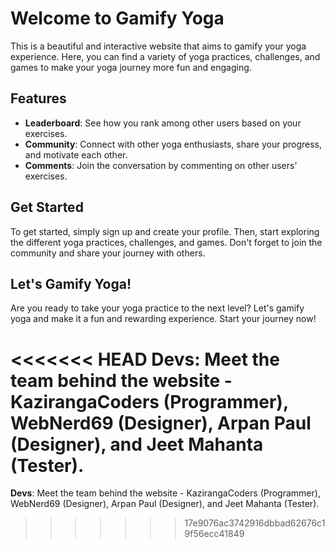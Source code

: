 # Welcome to Gamify Yoga

This is a beautiful and interactive website that aims to gamify your yoga experience. Here, you can find a variety of yoga practices, challenges, and games to make your yoga journey more fun and engaging.

## Features

- **Leaderboard**: See how you rank among other users based on your exercises.
- **Community**: Connect with other yoga enthusiasts, share your progress, and motivate each other.
- **Comments**: Join the conversation by commenting on other users' exercises.

## Get Started

To get started, simply sign up and create your profile. Then, start exploring the different yoga practices, challenges, and games. Don't forget to join the community and share your journey with others.

## Let's Gamify Yoga!

Are you ready to take your yoga practice to the next level? Let's gamify yoga and make it a fun and rewarding experience. Start your journey now!


<<<<<<< HEAD
**Devs**: Meet the team behind the website - KazirangaCoders (Programmer), WebNerd69 (Designer), Arpan Paul (Designer), and Jeet Mahanta (Tester).
=======
**Devs**: Meet the team behind the website - KazirangaCoders (Programmer), WebNerd69 (Designer), Arpan Paul (Designer), and Jeet Mahanta (Tester).
>>>>>>> 17e9076ac3742916dbbad62676c19f56ecc41849
